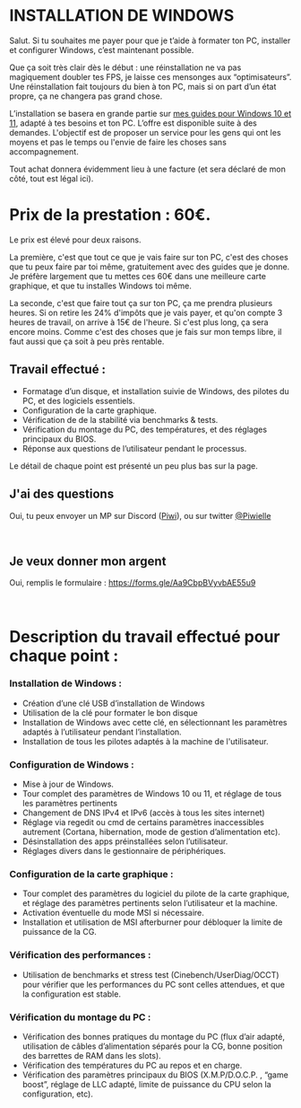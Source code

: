 # INSTALLATION DE WINDOWS


Salut. Si tu souhaites me payer pour que je t’aide à formater ton PC, installer et configurer Windows, c’est maintenant possible.

Que ça soit très clair dès le début : une réinstallation ne va pas magiquement doubler tes FPS, je laisse ces mensonges aux “optimisateurs”. Une réinstallation fait toujours du bien à ton PC, mais si on part d’un état propre, ça ne changera pas grand chose.


L’installation se basera en grande partie sur [mes guides pour Windows 10 et 11](https://installerwindows.fr/), adapté à tes besoins et ton PC.
L’offre est disponible suite à des demandes. L'objectif est de proposer un service pour les gens qui ont les moyens et pas le temps ou l'envie de faire les choses sans accompagnement.

Tout achat donnera évidemment lieu à une facture (et sera déclaré de mon côté, tout est légal ici).


# Prix de la prestation : 60€.

Le prix est élevé pour deux raisons.

La première, c'est que tout ce que je vais faire sur ton PC, c'est des choses que tu peux faire par toi même, gratuitement avec des guides que je donne. Je préfère largement que tu mettes ces 60€ dans une meilleure carte graphique, et que tu installes Windows toi même.

La seconde, c'est que faire tout ça sur ton PC, ça me prendra plusieurs heures. Si on retire les 24% d'impôts que je vais payer, et qu'on compte 3 heures de travail, on arrive à 15€ de l'heure. Si c'est plus long, ça sera encore moins. Comme c'est des choses que je fais sur mon temps libre, il faut aussi que ça soit à peu près rentable.

## Travail effectué :
<ul>
  <li>Formatage d’un disque, et installation suivie de Windows, des pilotes du PC, et des logiciels essentiels.</li>
  <li>Configuration de la carte graphique.</li>
  <li>Vérification de de la stabilité via benchmarks & tests.</li>
  <li>Vérification du montage du PC, des températures, et des réglages principaux du BIOS.</li>
 <li>Réponse aux questions de l’utilisateur pendant le processus.</li>
</ul> 
Le détail de chaque point est présenté un peu plus bas sur la page.

## J'ai des questions
Oui, tu peux envoyer un MP sur Discord ([Piwi](https://discordapp.com/users/95918004444872704)), ou sur twitter [@Piwielle](https://twitter.com/Piwielle)

<br/>

## Je veux donner mon argent
Oui, remplis le formulaire : https://forms.gle/Aa9CbpBVyvbAE55u9

<br/>

# Description du travail effectué pour chaque point :


### **Installation de Windows :**

- Création d’une clé USB d’installation de Windows
- Utilisation de la clé pour formater le bon disque
- Installation de Windows avec cette clé, en sélectionnant les paramètres adaptés à l’utilisateur pendant l’installation.
- Installation de tous les pilotes adaptés à la machine de l'utilisateur.



###  **Configuration de Windows :**

- Mise à jour de Windows.
- Tour complet des paramètres de Windows 10 ou 11, et réglage de tous les paramètres pertinents
- Changement de DNS IPv4 et IPv6 (accès à tous les sites internet)
- Réglage via regedit ou cmd de certains paramètres inaccessibles autrement (Cortana, hibernation, mode de gestion d’alimentation etc).
- Désinstallation des apps préinstallées selon l’utilisateur.
- Réglages divers dans le gestionnaire de périphériques.



###  **Configuration de la carte graphique :**

- Tour complet des paramètres du logiciel du pilote de la carte graphique, et réglage des paramètres pertinents selon l’utilisateur et la machine. 
- Activation éventuelle du mode MSI si nécessaire.
- Installation et utilisation de MSI afterburner pour débloquer la limite de puissance de la CG.


###  **Vérification des performances :**

- Utilisation de benchmarks et stress test (Cinebench/UserDiag/OCCT) pour vérifier que les performances du PC sont celles attendues, et que la configuration est stable.


###  **Vérification du montage du PC :**

- Vérification des bonnes pratiques du montage du PC (flux d’air adapté, utilisation de câbles d’alimentation séparés pour la CG, bonne position des barrettes de RAM dans les slots). 
- Vérification des températures du PC au repos et en charge. 
- Vérification des paramètres principaux du BIOS (X.M.P/D.O.C.P. , “game boost”, réglage de LLC adapté, limite de puissance du CPU selon la configuration, etc).

